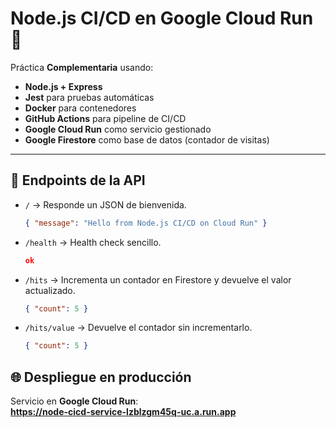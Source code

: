 # Node.js CI/CD en Google Cloud Run 🚀

Práctica **Complementaria** usando:
- **Node.js + Express**
- **Jest** para pruebas automáticas
- **Docker** para contenedores
- **GitHub Actions** para pipeline de CI/CD
- **Google Cloud Run** como servicio gestionado
- **Google Firestore** como base de datos (contador de visitas)

---

## 📌 Endpoints de la API

- `/` → Responde un JSON de bienvenida.
  ```json
  { "message": "Hello from Node.js CI/CD on Cloud Run" }
- `/health` → Health check sencillo.
  ```json
  ok
- `/hits` → Incrementa un contador en Firestore y devuelve el valor actualizado.
  ```json
  { "count": 5 }
- `/hits/value` → Devuelve el contador sin incrementarlo.
  ```json
  { "count": 5 }

## 🌐 Despliegue en producción

Servicio en **Google Cloud Run**:  
**https://node-cicd-service-lzblzgm45q-uc.a.run.app**
